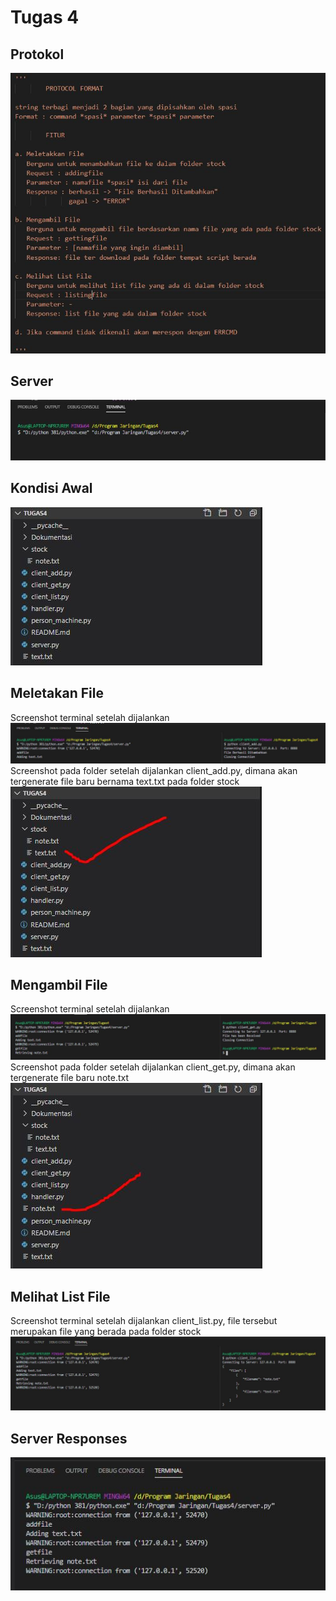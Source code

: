 <h1>Tugas 4</h1>

<h2>Protokol</h2>
<img src="Dokumentasi/protokol.JPG" >
<h2>Server</h2>
<img src="Dokumentasi/server.JPG" >
<h2>Kondisi Awal</h2>
<img src="Dokumentasi/awal.jpg" >
<h2>Meletakan File</h2>
Screenshot terminal setelah dijalankan
<img src="Dokumentasi/addfileterminal.JPG" >
Screenshot pada folder setelah dijalankan client_add.py, dimana akan tergenerate file baru bernama text.txt pada folder stock
<img src="Dokumentasi/addsetelahdijalankan.JPG" >
<h2>Mengambil File</h2>
Screenshot terminal setelah dijalankan
<img src="Dokumentasi/getfileterminal.JPG" >
Screenshot pada folder setelah dijalankan client_get.py, dimana akan tergenerate file baru note.txt
<img src="Dokumentasi/getsetelahdijalankan.JPG" >
<h2>Melihat List File</h2>
Screenshot terminal setelah dijalankan client_list.py, file tersebut merupakan file yang berada pada folder stock
<img src="Dokumentasi/listfileterminal.JPG" >
<h2>Server Responses</h2>
<img src="Dokumentasi/serverresponeses.JPG" >
